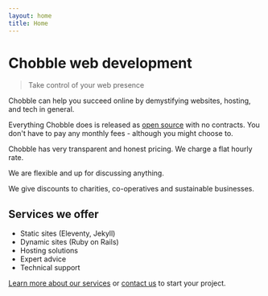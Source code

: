 ```yaml
---
layout: home
title: Home
---
```


# Chobble web development

> Take control of your web presence

Chobble can help you succeed online by demystifying websites, hosting, and tech in general.

Everything Chobble does is released as [open source](https://git.chobble.com) with no contracts. You don't have to pay any monthly fees - although you might choose to.

Chobble has very transparent and honest pricing. We charge a flat hourly rate.

We are flexible and up for discussing anything.

We give discounts to charities, co-operatives and sustainable businesses.

## Services we offer

- Static sites (Eleventy, Jekyll)
- Dynamic sites (Ruby on Rails)
- Hosting solutions
- Expert advice
- Technical support

[Learn more about our services](/services/) or [contact us](/contact/) to start your project.
